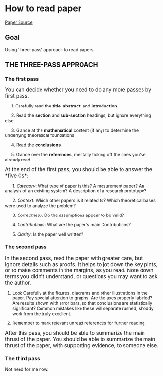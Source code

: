 # How to read paper

[Paper Source](http://blizzard.cs.uwaterloo.ca/keshav/home/Papers/data/07/paper-reading.pdf)

## Goal

Using 'three-pass' approach to read papers.

## THE THREE-PASS APPROACH

### The first pass

<p><big> You can decide whether you need to do any more passes by first pass.</p></big>

&nbsp; &nbsp;&nbsp;&nbsp;1. Carefully read the **title**, **abstract**, and **introduction**.

&nbsp; &nbsp;&nbsp;&nbsp;2. Read the **section** and **sub-section** headings, but ignore everything else.

&nbsp; &nbsp;&nbsp;&nbsp;3. Glance at the **mathematical** content (if any) to determine the underlying theoretical foundations

&nbsp; &nbsp;&nbsp;&nbsp;4. Read the **conclusions.**

&nbsp; &nbsp;&nbsp;&nbsp;5. Glance over the **references**, mentally ticking off the ones you've already read.

<p><big>At the end of the first pass, you should be able to answer the *five Cs*:</p></big>

&nbsp; &nbsp;&nbsp;&nbsp; 1. *Category*: What type of paper is this? A mesurement paper? An analysis of an existing system? A description of a research prototype?

&nbsp; &nbsp;&nbsp;&nbsp; 2. *Context*: Which other papers is it related to? Which theoretical bases were used to analyze the problem?

&nbsp; &nbsp;&nbsp;&nbsp; 3. *Correctness*: Do the assumptions appear to be valid?

&nbsp; &nbsp;&nbsp;&nbsp; 4. *Contributions*: What are the paper's main Contributions?

&nbsp; &nbsp;&nbsp;&nbsp; 5. *Clarity*: Is the paper well written?

### The second pass

<p><big>In the second pass, read the paper with greater care, but ignore details such as proofs. It helps to jot down the key pints, or to make comments in the margins, as you read. Note down terms you didn't understand, or questions you may want to ask the author. </p></big>

1. Look Carefully at the figures, diagrams and other illustrations in the paper. Pay special attention to graphs. Are the axes properly labeled? Are results shown with error bars, so that conclusions are statistically significant? Common mistakes like these will separate rushed, shoddy work from the truly excellent.

2. Remember to mark relevant unread references for further reading.

<p><big>After this pass, you should be able to summarize the main thrust of the paper. You should be able to summarize the main thrust of the paper, with supporting evidence, to someone else. </p></big>

### The third pass
Not need for me now.

